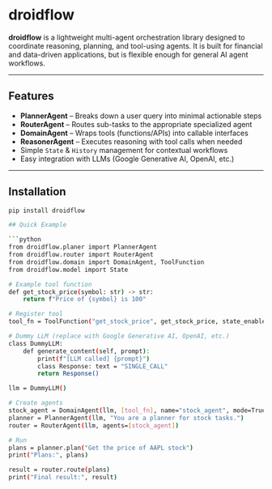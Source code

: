 # droidflow

**droidflow** is a lightweight multi-agent orchestration library designed to coordinate reasoning, planning, and tool-using agents. It is built for financial and data-driven applications, but is flexible enough for general AI agent workflows.

---

## Features

- **PlannerAgent** – Breaks down a user query into minimal actionable steps  
- **RouterAgent** – Routes sub-tasks to the appropriate specialized agent  
- **DomainAgent** – Wraps tools (functions/APIs) into callable interfaces  
- **ReasonerAgent** – Executes reasoning with tool calls when needed  
- Simple `State` & `History` management for contextual workflows  
- Easy integration with LLMs (Google Generative AI, OpenAI, etc.)  

---

## Installation

```bash
pip install droidflow

## Quick Example

```python
from droidflow.planer import PlannerAgent
from droidflow.router import RouterAgent
from droidflow.domain import DomainAgent, ToolFunction
from droidflow.model import State

# Example tool function
def get_stock_price(symbol: str) -> str:
    return f"Price of {symbol} is 100"

# Register tool
tool_fn = ToolFunction("get_stock_price", get_stock_price, state_enabled=False)

# Dummy LLM (replace with Google Generative AI, OpenAI, etc.)
class DummyLLM:
    def generate_content(self, prompt):
        print(f"[LLM called] {prompt}")
        class Response: text = "SINGLE_CALL"
        return Response()

llm = DummyLLM()

# Create agents
stock_agent = DomainAgent(llm, [tool_fn], name="stock_agent", mode=True)
planner = PlannerAgent(llm, "You are a planner for stock tasks.")
router = RouterAgent(llm, agents=[stock_agent])

# Run
plans = planner.plan("Get the price of AAPL stock")
print("Plans:", plans)

result = router.route(plans)
print("Final result:", result)

